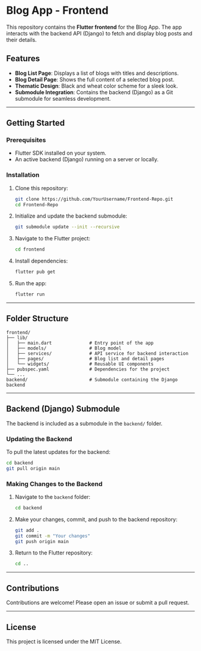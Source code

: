 # Blog App - Frontend

This repository contains the **Flutter frontend** for the Blog App. The app interacts with the backend API (Django) to fetch and display blog posts and their details.

## Features

- **Blog List Page**: Displays a list of blogs with titles and descriptions.
- **Blog Detail Page**: Shows the full content of a selected blog post.
- **Thematic Design**: Black and wheat color scheme for a sleek look.
- **Submodule Integration**: Contains the backend (Django) as a Git submodule for seamless development.

---

## Getting Started

### Prerequisites

- Flutter SDK installed on your system.
- An active backend (Django) running on a server or locally.

### Installation

1. Clone this repository:
   ```bash
   git clone https://github.com/YourUsername/Frontend-Repo.git
   cd Frontend-Repo
2. Initialize and update the backend submodule:
   ```bash
   git submodule update --init --recursive
   ```

3. Navigate to the Flutter project:
   ```bash
   cd frontend
   ```

4. Install dependencies:
   ```bash
   flutter pub get
   ```

5. Run the app:
   ```bash
   flutter run
   ```

---

## Folder Structure

```
frontend/
├── lib/
│   ├── main.dart              # Entry point of the app
│   ├── models/                # Blog model
│   ├── services/              # API service for backend interaction
│   ├── pages/                 # Blog list and detail pages
│   └── widgets/               # Reusable UI components
├── pubspec.yaml               # Dependencies for the project
└── ...
backend/                       # Submodule containing the Django backend
```

---

## Backend (Django) Submodule

The backend is included as a submodule in the `backend/` folder. 

### Updating the Backend

To pull the latest updates for the backend:

```bash
cd backend
git pull origin main
```

### Making Changes to the Backend

1. Navigate to the `backend` folder:
   ```bash
   cd backend
   ```

2. Make your changes, commit, and push to the backend repository:
   ```bash
   git add .
   git commit -m "Your changes"
   git push origin main
   ```

3. Return to the Flutter repository:
   ```bash
   cd ..
   ```

---

## Contributions

Contributions are welcome! Please open an issue or submit a pull request.

---

## License

This project is licensed under the MIT License.
```


